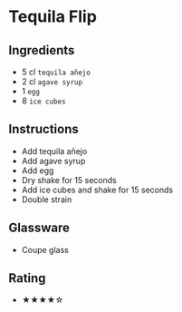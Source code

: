 # Tequila Flip

## Ingredients
- 5 cl `tequila añejo`
- 2 cl `agave syrup`
- 1 `egg`
- 8 `ice cubes`

## Instructions
- Add tequila añejo
- Add agave syrup
- Add egg
- Dry shake for 15 seconds
- Add ice cubes and shake for 15 seconds
- Double strain

## Glassware
- Coupe glass

## Rating
- ★★★★☆